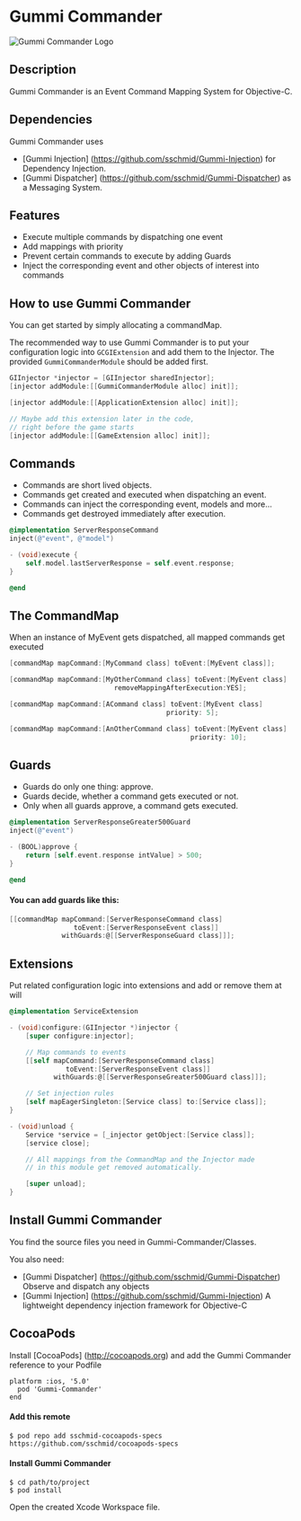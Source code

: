 # Gummi Commander
![Gummi Commander Logo](http://sschmid.com/Libs/Gummi-Commander/Gummi-Commander-128.png)

## Description
Gummi Commander is an Event Command Mapping System for Objective-C.

## Dependencies
Gummi Commander uses
* [Gummi Injection] (https://github.com/sschmid/Gummi-Injection) for Dependency Injection.
* [Gummi Dispatcher] (https://github.com/sschmid/Gummi-Dispatcher) as a Messaging System.

## Features
* Execute multiple commands by dispatching one event
* Add mappings with priority
* Prevent certain commands to execute by adding Guards
* Inject the corresponding event and other objects of interest into commands

## How to use Gummi Commander
You can get started by simply allocating a commandMap.

The recommended way to use Gummi Commander is to put your configuration logic into `GCGIExtension` and add them to the Injector.
The provided `GummiCommanderModule` should be added first.

```objective-c
GIInjector *injector = [GIInjector sharedInjector];
[injector addModule:[[GummiCommanderModule alloc] init]];

[injector addModule:[[ApplicationExtension alloc] init]];

// Maybe add this extension later in the code,
// right before the game starts
[injector addModule:[[GameExtension alloc] init]];
```

## Commands
* Commands are short lived objects.
* Commands get created and executed when dispatching an event.
* Commands can inject the corresponding event, models and more...
* Commands get destroyed immediately after execution.

```objective-c
@implementation ServerResponseCommand
inject(@"event", @"model")

- (void)execute {
    self.model.lastServerResponse = self.event.response;
}

@end
```

## The CommandMap
When an instance of MyEvent gets dispatched, all mapped commands get executed

```objective-c
[commandMap mapCommand:[MyCommand class] toEvent:[MyEvent class]];

[commandMap mapCommand:[MyOtherCommand class] toEvent:[MyEvent class]
                          removeMappingAfterExecution:YES];

[commandMap mapCommand:[ACommand class] toEvent:[MyEvent class]
                                       priority: 5];

[commandMap mapCommand:[AnOtherCommand class] toEvent:[MyEvent class]
                                             priority: 10];
```

## Guards
* Guards do only one thing: approve.
* Guards decide, whether a command gets executed or not.
* Only when all guards approve, a command gets executed.

```objective-c
@implementation ServerResponseGreater500Guard
inject(@"event")

- (BOOL)approve {
    return [self.event.response intValue] > 500;
}

@end
```

#### You can add guards like this:

```objective-c
[[commandMap mapCommand:[ServerResponseCommand class]
                toEvent:[ServerResponseEvent class]]
             withGuards:@[[ServerResponseGuard class]]];
```

## Extensions
Put related configuration logic into extensions and add or remove them at will

```objective-c
@implementation ServiceExtension

- (void)configure:(GIInjector *)injector {
    [super configure:injector];

    // Map commands to events
    [[self mapCommand:[ServerResponseCommand class]
              toEvent:[ServerResponseEvent class]]
           withGuards:@[[ServerResponseGreater500Guard class]]];

    // Set injection rules
    [self mapEagerSingleton:[Service class] to:[Service class]];
}

- (void)unload {
    Service *service = [_injector getObject:[Service class]];
    [service close];

    // All mappings from the CommandMap and the Injector made
    // in this module get removed automatically.

    [super unload];
}
```

## Install Gummi Commander
You find the source files you need in Gummi-Commander/Classes.

You also need:
* [Gummi Dispatcher] (https://github.com/sschmid/Gummi-Dispatcher) Observe and dispatch any objects
* [Gummi Injection] (https://github.com/sschmid/Gummi-Injection) A lightweight dependency injection framework for Objective-C

## CocoaPods
Install [CocoaPods] (http://cocoapods.org) and add the Gummi Commander reference to your Podfile

```
platform :ios, '5.0'
  pod 'Gummi-Commander'
end
```

#### Add this remote

```
$ pod repo add sschmid-cocoapods-specs https://github.com/sschmid/cocoapods-specs
```

#### Install Gummi Commander

```
$ cd path/to/project
$ pod install
```
Open the created Xcode Workspace file.